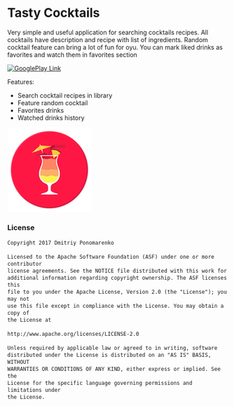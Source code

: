 # Tasty Cocktails
<p>Very simple and useful application for searching cocktails recipes. All cocktails have description and recipe with list of ingredients. Random cocktail feature can bring a lot of fun for oyu. You can mark liked drinks as favorites and watch them in favorites section</p>

<a href='https://play.google.com/store/apps/details?id=com.dimowner.tastycocktails' target='_blank'><img height='80' style='border:0px;height:80px;' src='https://play.google.com/intl/en_us/badges/images/generic/en_badge_web_generic.png' border='0' alt='GooglePlay Link' /></a>

Features:
- Search cocktail recipes in library
- Feature random cocktail
- Favorites drinks
- Watched drinks history

![Tasty Cocktails Logo](https://github.com/Dimowner/TastyCocktails/blob/master/app/src/releaseConfig/res/mipmap-xxxhdpi/tasty_cocktail_logo_new.png)

### License

```
Copyright 2017 Dmitriy Ponomarenko

Licensed to the Apache Software Foundation (ASF) under one or more contributor
license agreements. See the NOTICE file distributed with this work for
additional information regarding copyright ownership. The ASF licenses this
file to you under the Apache License, Version 2.0 (the "License"); you may not
use this file except in compliance with the License. You may obtain a copy of
the License at

http://www.apache.org/licenses/LICENSE-2.0

Unless required by applicable law or agreed to in writing, software
distributed under the License is distributed on an "AS IS" BASIS, WITHOUT
WARRANTIES OR CONDITIONS OF ANY KIND, either express or implied. See the
License for the specific language governing permissions and limitations under
the License.
```
